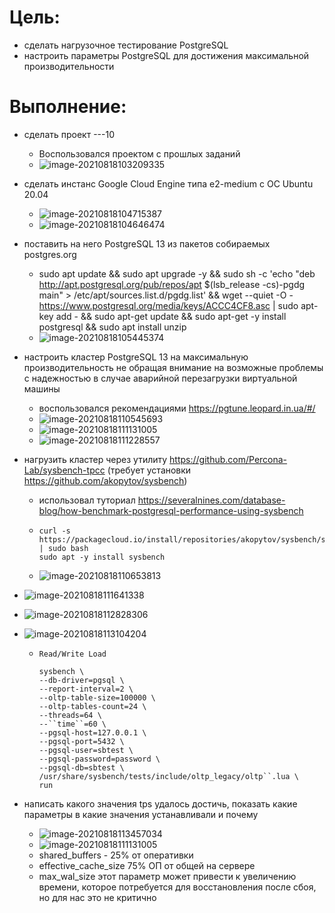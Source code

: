 # Цель:

- сделать нагрузочное тестирование PostgreSQL
- настроить параметры PostgreSQL для достижения максимальной производительности

# Выполнение:

- сделать проект ---10 
  - Воспользовался проектом с прошлых заданий
  - ![image-20210818103209335](9%20-%20%D0%9D%D0%B0%D0%B3%D1%80%D1%83%D0%B7%D0%BE%D1%87%D0%BD%D0%BE%D0%B5%20%D1%82%D0%B5%D1%81%D1%82%D0%B8%D1%80%D0%BE%D0%B2%D0%B0%D0%BD%D0%B8%D0%B5%20%D0%B8%20%D1%82%D1%8E%D0%BD%D0%B8%D0%BD%D0%B3%20PostgreSQL.assets/image-20210818103209335.png)
  
- сделать инстанс Google Cloud Engine типа e2-medium с ОС Ubuntu 20.04 

  - ![image-20210818104715387](9%20-%20%D0%9D%D0%B0%D0%B3%D1%80%D1%83%D0%B7%D0%BE%D1%87%D0%BD%D0%BE%D0%B5%20%D1%82%D0%B5%D1%81%D1%82%D0%B8%D1%80%D0%BE%D0%B2%D0%B0%D0%BD%D0%B8%D0%B5%20%D0%B8%20%D1%82%D1%8E%D0%BD%D0%B8%D0%BD%D0%B3%20PostgreSQL.assets/image-20210818104715387.png)
  - ![image-20210818104646474](9%20-%20%D0%9D%D0%B0%D0%B3%D1%80%D1%83%D0%B7%D0%BE%D1%87%D0%BD%D0%BE%D0%B5%20%D1%82%D0%B5%D1%81%D1%82%D0%B8%D1%80%D0%BE%D0%B2%D0%B0%D0%BD%D0%B8%D0%B5%20%D0%B8%20%D1%82%D1%8E%D0%BD%D0%B8%D0%BD%D0%B3%20PostgreSQL.assets/image-20210818104646474.png)

- поставить на него PostgreSQL 13 из пакетов собираемых postgres.org
  - sudo apt update && sudo apt upgrade -y && sudo sh -c 'echo "deb http://apt.postgresql.org/pub/repos/apt $(lsb_release -cs)-pgdg main" > /etc/apt/sources.list.d/pgdg.list' && wget --quiet -O - https://www.postgresql.org/media/keys/ACCC4CF8.asc | sudo apt-key add - && sudo apt-get update && sudo apt-get -y install postgresql && sudo apt install unzip
  - ![image-20210818105445374](9%20-%20%D0%9D%D0%B0%D0%B3%D1%80%D1%83%D0%B7%D0%BE%D1%87%D0%BD%D0%BE%D0%B5%20%D1%82%D0%B5%D1%81%D1%82%D0%B8%D1%80%D0%BE%D0%B2%D0%B0%D0%BD%D0%B8%D0%B5%20%D0%B8%20%D1%82%D1%8E%D0%BD%D0%B8%D0%BD%D0%B3%20PostgreSQL.assets/image-20210818105445374.png)
  
- настроить кластер PostgreSQL 13 на максимальную производительность не обращая внимание на возможные проблемы с надежностью в случае аварийной перезагрузки виртуальной машины 

  - воспользовался рекомендациями https://pgtune.leopard.in.ua/#/
  - ![image-20210818110545693](9%20-%20%D0%9D%D0%B0%D0%B3%D1%80%D1%83%D0%B7%D0%BE%D1%87%D0%BD%D0%BE%D0%B5%20%D1%82%D0%B5%D1%81%D1%82%D0%B8%D1%80%D0%BE%D0%B2%D0%B0%D0%BD%D0%B8%D0%B5%20%D0%B8%20%D1%82%D1%8E%D0%BD%D0%B8%D0%BD%D0%B3%20PostgreSQL.assets/image-20210818110545693.png)
  - ![image-20210818111131005](9%20-%20%D0%9D%D0%B0%D0%B3%D1%80%D1%83%D0%B7%D0%BE%D1%87%D0%BD%D0%BE%D0%B5%20%D1%82%D0%B5%D1%81%D1%82%D0%B8%D1%80%D0%BE%D0%B2%D0%B0%D0%BD%D0%B8%D0%B5%20%D0%B8%20%D1%82%D1%8E%D0%BD%D0%B8%D0%BD%D0%B3%20PostgreSQL.assets/image-20210818111131005.png)
  - ![image-20210818111228557](9%20-%20%D0%9D%D0%B0%D0%B3%D1%80%D1%83%D0%B7%D0%BE%D1%87%D0%BD%D0%BE%D0%B5%20%D1%82%D0%B5%D1%81%D1%82%D0%B8%D1%80%D0%BE%D0%B2%D0%B0%D0%BD%D0%B8%D0%B5%20%D0%B8%20%D1%82%D1%8E%D0%BD%D0%B8%D0%BD%D0%B3%20PostgreSQL.assets/image-20210818111228557.png)

- нагрузить кластер через утилиту https://github.com/Percona-Lab/sysbench-tpcc (требует установки https://github.com/akopytov/sysbench) 

  - использовал туториал https://severalnines.com/database-blog/how-benchmark-postgresql-performance-using-sysbench

  - ```
    curl -s https://packagecloud.io/install/repositories/akopytov/sysbench/script.deb.sh | sudo bash
    sudo apt -y install sysbench
    ```

  - ![image-20210818110653813](9%20-%20%D0%9D%D0%B0%D0%B3%D1%80%D1%83%D0%B7%D0%BE%D1%87%D0%BD%D0%BE%D0%B5%20%D1%82%D0%B5%D1%81%D1%82%D0%B8%D1%80%D0%BE%D0%B2%D0%B0%D0%BD%D0%B8%D0%B5%20%D0%B8%20%D1%82%D1%8E%D0%BD%D0%B8%D0%BD%D0%B3%20PostgreSQL.assets/image-20210818110653813.png)

- ![image-20210818111641338](9%20-%20%D0%9D%D0%B0%D0%B3%D1%80%D1%83%D0%B7%D0%BE%D1%87%D0%BD%D0%BE%D0%B5%20%D1%82%D0%B5%D1%81%D1%82%D0%B8%D1%80%D0%BE%D0%B2%D0%B0%D0%BD%D0%B8%D0%B5%20%D0%B8%20%D1%82%D1%8E%D0%BD%D0%B8%D0%BD%D0%B3%20PostgreSQL.assets/image-20210818111641338.png)

- ![image-20210818112828306](9%20-%20%D0%9D%D0%B0%D0%B3%D1%80%D1%83%D0%B7%D0%BE%D1%87%D0%BD%D0%BE%D0%B5%20%D1%82%D0%B5%D1%81%D1%82%D0%B8%D1%80%D0%BE%D0%B2%D0%B0%D0%BD%D0%B8%D0%B5%20%D0%B8%20%D1%82%D1%8E%D0%BD%D0%B8%D0%BD%D0%B3%20PostgreSQL.assets/image-20210818112828306.png)

- ![image-20210818113104204](9%20-%20%D0%9D%D0%B0%D0%B3%D1%80%D1%83%D0%B7%D0%BE%D1%87%D0%BD%D0%BE%D0%B5%20%D1%82%D0%B5%D1%81%D1%82%D0%B8%D1%80%D0%BE%D0%B2%D0%B0%D0%BD%D0%B8%D0%B5%20%D0%B8%20%D1%82%D1%8E%D0%BD%D0%B8%D0%BD%D0%B3%20PostgreSQL.assets/image-20210818113104204.png)

  - ```
    Read/Write Load
    
    sysbench \
    --db-driver=pgsql \
    --report-interval=2 \
    --oltp-table-size=100000 \
    --oltp-tables-count=24 \
    --threads=64 \
    --``time``=60 \
    --pgsql-host=127.0.0.1 \
    --pgsql-port=5432 \
    --pgsql-user=sbtest \
    --pgsql-password=password \
    --pgsql-db=sbtest \
    /usr/share/sysbench/tests/include/oltp_legacy/oltp``.lua \
    run
    ```

- написать какого значения tps удалось достичь, показать какие параметры в какие значения устанавливали и почему

  - ![image-20210818113457034](9%20-%20%D0%9D%D0%B0%D0%B3%D1%80%D1%83%D0%B7%D0%BE%D1%87%D0%BD%D0%BE%D0%B5%20%D1%82%D0%B5%D1%81%D1%82%D0%B8%D1%80%D0%BE%D0%B2%D0%B0%D0%BD%D0%B8%D0%B5%20%D0%B8%20%D1%82%D1%8E%D0%BD%D0%B8%D0%BD%D0%B3%20PostgreSQL.assets/image-20210818113457034.png)
  - ![image-20210818111131005](9%20-%20%D0%9D%D0%B0%D0%B3%D1%80%D1%83%D0%B7%D0%BE%D1%87%D0%BD%D0%BE%D0%B5%20%D1%82%D0%B5%D1%81%D1%82%D0%B8%D1%80%D0%BE%D0%B2%D0%B0%D0%BD%D0%B8%D0%B5%20%D0%B8%20%D1%82%D1%8E%D0%BD%D0%B8%D0%BD%D0%B3%20PostgreSQL.assets/image-20210818111131005.png)
  - shared_buffers - 25% от оперативки
  - effective_cache_size 75% ОП от общей на сервере
  - max_wal_size этот параметр может привести к увеличению времени, которое потребуется для восстановления после сбоя, но для нас это не критично

